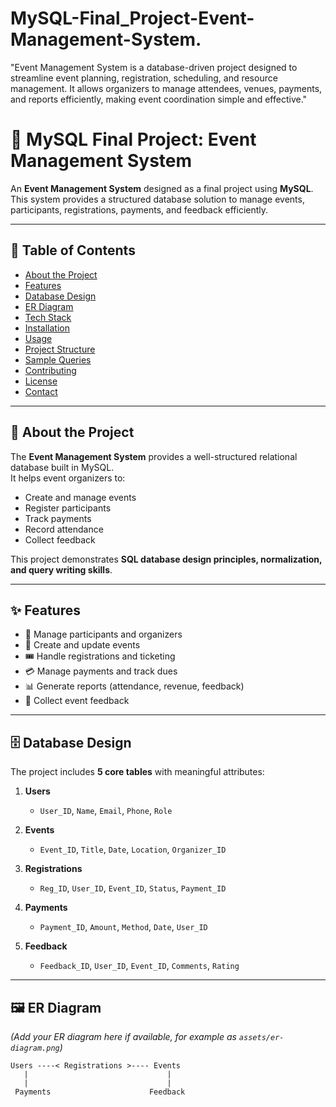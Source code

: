 # MySQL-Final_Project-Event-Management-System.
"Event Management System is a database-driven project designed to streamline event planning, registration, scheduling, and resource management. It allows organizers to manage attendees, venues, payments, and reports efficiently, making event coordination simple and effective."

# 🎉 MySQL Final Project: Event Management System

An **Event Management System** designed as a final project using **MySQL**.  
This system provides a structured database solution to manage events, participants, registrations, payments, and feedback efficiently.

---

## 📖 Table of Contents
- [About the Project](#-about-the-project)
- [Features](#-features)
- [Database Design](#-database-design)
- [ER Diagram](#-er-diagram)
- [Tech Stack](#-tech-stack)
- [Installation](#-installation)
- [Usage](#-usage)
- [Project Structure](#-project-structure)
- [Sample Queries](#-sample-queries)
- [Contributing](#-contributing)
- [License](#-license)
- [Contact](#-contact)

---

## 🔎 About the Project
The **Event Management System** provides a well-structured relational database built in MySQL.  
It helps event organizers to:
- Create and manage events  
- Register participants  
- Track payments  
- Record attendance  
- Collect feedback  

This project demonstrates **SQL database design principles, normalization, and query writing skills**.

---

## ✨ Features
- 👥 Manage participants and organizers  
- 📅 Create and update events  
- 🎟️ Handle registrations and ticketing  
- 💳 Manage payments and track dues  
- 📊 Generate reports (attendance, revenue, feedback)  
- 📝 Collect event feedback  

---

## 🗄 Database Design
The project includes **5 core tables** with meaningful attributes:

1. **Users**  
   - `User_ID`, `Name`, `Email`, `Phone`, `Role`  

2. **Events**  
   - `Event_ID`, `Title`, `Date`, `Location`, `Organizer_ID`  

3. **Registrations**  
   - `Reg_ID`, `User_ID`, `Event_ID`, `Status`, `Payment_ID`  

4. **Payments**  
   - `Payment_ID`, `Amount`, `Method`, `Date`, `User_ID`  

5. **Feedback**  
   - `Feedback_ID`, `User_ID`, `Event_ID`, `Comments`, `Rating`  

---

## 🖼 ER Diagram
*(Add your ER diagram here if available, for example as `assets/er-diagram.png`)*  

```text
Users ----< Registrations >---- Events
   |                               |
   |                               |
 Payments                      Feedback
